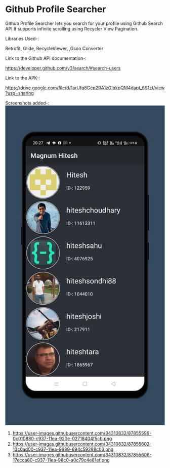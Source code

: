 # Github Profile Searcher
Github Profile Searcher lets you search for your profile using Github Search API.It supports infinite scrolling using Recycler View Pagination.

Libraries Used-:

Retrofit,
Glide,
RecycleViewer,
,Gson Converter

Link to the Github API documentation-:

https://developer.github.com/v3/search/#search-users

Link to the APK-:

https://drive.google.com/file/d/1arUfq8Gep2RA1zGIqkpQM4dapt_8S1zf/view?usp=sharing


Screenshots added-:
![](media./ss1.png)
1. https://user-images.githubusercontent.com/34310832/87855596-0c010880-c937-11ea-920e-02718404f5cb.png
2. https://user-images.githubusercontent.com/34310832/87855602-13c0ad00-c937-11ea-9689-694c59288cb3.png
3. https://user-images.githubusercontent.com/34310832/87855606-17ecca80-c937-11ea-98c0-a0c79c4e81ef.png
